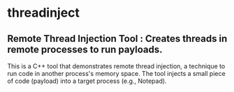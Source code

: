 # threadinject
Remote Thread Injection Tool : Creates threads in remote processes to run payloads.
-----------------------------------------------------------------------------------
This is a C++ tool that demonstrates remote thread injection, 
a technique to run code in another process's memory space. 
The tool injects a small piece of code (payload) into a target process (e.g., Notepad).
